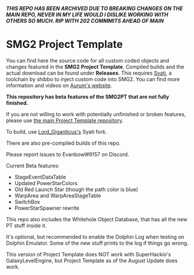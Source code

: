 ***THIS REPO HAS BEEN ARCHIVED DUE TO BREAKING CHANGES ON THE MAIN REPO, NEVER IN MY LIFE WOULD I DISLIKE WORKING WITH OTHERS SO MUCH. RIP WITH 202 COMMMITS AHEAD OF MAIN***


# SMG2 Project Template
You can find here the source code for all custom coded objects and changes featured in the **SMG2 Project Template**. Compiled builds and the actual download can be found under **Releases**. This requires [Syati](https://github.com/shibbo/Syati), a toolchain by shibbo to inject custom code into SMG2.
You can find more information and videos on [Aurum's website](https://aurumsmods.com/#project-template).

**This repository has beta features of the SMG2PT that are not fully finished.**

If you are not willing to work with potentially unfinished or broken features, please use [the main Project Template repository](https://github.com/SunakazeKun/SMG2-Project-Template).

To build, use [Lord_Giganticus's](https://github.com/Lord-Giganticus/Syati) Syati fork.

There are also pre-compiled builds of this repo.

Please report issues to Evanbowl#9157 on Discord.

Current Beta features:<br />
- StageEventDataTable<br />
- Updated PowerStarColors<br />
- Old Red Launch Star (though the path color is blue)<br />
- WarpArea and WarpAreaStageTable<br />
- SwitchBox <br />
- PowerStarSpawner rewrite <br />

This repo also includes the Whitehole Object Database, that has all the new PT stuff inside it.

It's optional, but recommended to enable the Dolphin Log when testing on Dolphin Emulator. Some of the new stuff prints to the log if things go wrong.

This version of Project Template does NOT work with SuperHackio's GalaxyLevelEngine, but Project Template as of the August Update does work.
